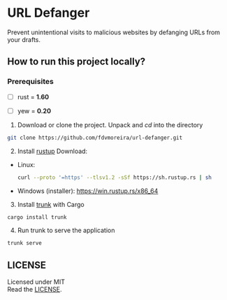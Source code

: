 # URL Defanger
Prevent unintentional visits to malicious websites by defanging URLs from your drafts.

## How to run this project locally?

### Prerequisites
- [ ] rust = **1.60**  
- [ ] yew = **0.20**


1. Download or clone the project. Unpack and *cd* into the directory
```bash
git clone https://github.com/fdvmoreira/url-defanger.git
```

2. Install [rustup](https://rustup.rs)
Download:
- Linux:
  ```bash
  curl --proto '=https' --tlsv1.2 -sSf https://sh.rustup.rs | sh
  ```
- Windows (installer): https://win.rustup.rs/x86_64

3. Install [trunk](https://trunkrs.dev) with Cargo
```bash
cargo install trunk
```

4. Run trunk to serve the application
```bash
trunk serve
```

## LICENSE
Licensed under MIT <br>
Read the [LICENSE](./LICENSE.md).
